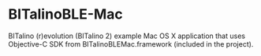 # BITalinoBLE-Mac
BITalino (r)evolution (BITalino 2) example Mac OS X application that uses Objective-C SDK from BITalinoBLEMac.framework (included in the project).
